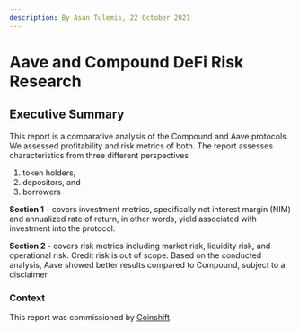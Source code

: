 ```yaml
---
description: By Asan Tulemis, 22 October 2021
---
```


# Aave and Compound DeFi Risk Research

## **Executive Summary**

This report is a comparative analysis of the Compound and Aave protocols. We assessed  profitability and risk metrics of both. The report assesses characteristics from three different perspectives

1. token holders,
2. depositors, and
3. borrowers

**Section 1** - covers investment metrics, specifically net interest margin (NIM) and annualized rate of return, in other words, yield associated with investment into the protocol.&#x20;

**Section 2 -** covers risk metrics including market risk, liquidity risk, and operational risk. Credit risk is out of scope. Based on the conducted analysis, Aave showed better results compared to Compound, subject to a disclaimer.

### Context&#x20;

This report was commissioned by [Coinshift](https://coinshift.xyz).

